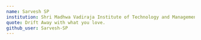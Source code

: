 ```yaml
---
name: Sarvesh SP
institution: Shri Madhwa Vadiraja Institute of Technology and Management
quote: Drift Away with what you love.
github_user: Sarvesh-SP
---
```

